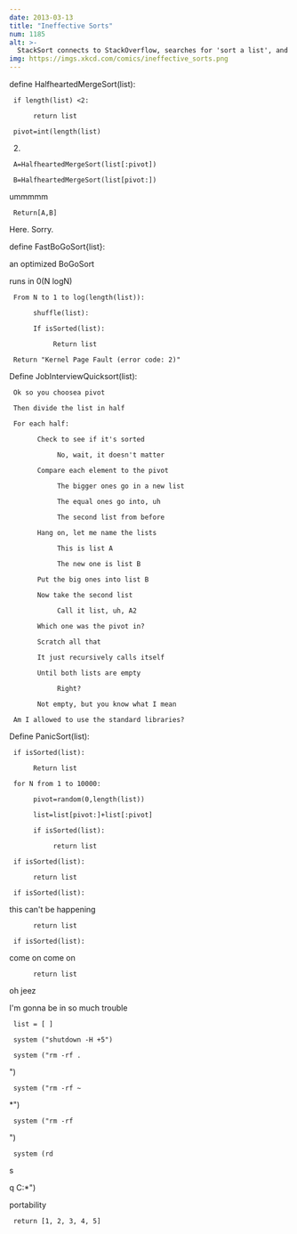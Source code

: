 ```yaml
---
date: 2013-03-13
title: "Ineffective Sorts"
num: 1185
alt: >-
  StackSort connects to StackOverflow, searches for 'sort a list', and downloads and runs code snippets until the list is sorted.
img: https://imgs.xkcd.com/comics/ineffective_sorts.png
---
```

define HalfheartedMergeSort(list):

     if length(list) <2:

          return list

     pivot=int(length(list)

2)

     A=HalfheartedMergeSort(list[:pivot])

     B=HalfheartedMergeSort(list[pivot:])

     

 ummmmm

     Return[A,B] 

Here. Sorry.

define FastBoGoSort{list}:

     

 an optimized BoGoSort

     

 runs in 0(N logN)

     From N to 1 to log(length(list)):

          shuffle(list):

          If isSorted(list):

               Return list

     Return "Kernel Page Fault (error code: 2)"

Define JobInterviewQuicksort(list):

     Ok so you choosea pivot

     Then divide the list in half

     For each half:

           Check to see if it's sorted

                No, wait, it doesn't matter

           Compare each element to the pivot

                The bigger ones go in a new list

                The equal ones go into, uh

                The second list from before

           Hang on, let me name the lists

                This is list A

                The new one is list B

           Put the big ones into list B

           Now take the second list

                Call it list, uh, A2

           Which one was the pivot in?

           Scratch all that

           It just recursively calls itself

           Until both lists are empty

                Right?

           Not empty, but you know what I mean

     Am I allowed to use the standard libraries?  

     

Define PanicSort(list):

     if isSorted(list):

          Return list

     for N from 1 to 10000:

          pivot=random(0,length(list))

          list=list[pivot:]+list[:pivot]

          if isSorted(list):

               return list

     if isSorted(list):

          return list

     if isSorted(list):

 this can't be happening

          return list

     if isSorted(list):

 come on come on

          return list

     

 oh jeez

     

 I'm gonna be in so much trouble

     list = [ ]

     system ("shutdown -H +5")

     system ("rm -rf .

")

     system ("rm -rf ~

*")

     system ("rm -rf 

")

     system (rd 

s 

q C:\*") 

portability

     return [1, 2, 3, 4, 5]

